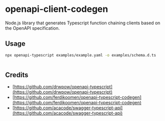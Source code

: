 # openapi-client-codegen

Node.js library that generates Typescript function chaining  clients based on the OpenAPI specification.

## Usage

```sh
npx openapi-typescript examples/example.yaml -o examples/schema.d.ts
```

```ts

```

## Credits

- [https://github.com/drwpow/openapi-typescript](https://github.com/drwpow/openapi-typescript)
- [https://github.com/ferdikoomen/openapi-typescript-codegen](https://github.com/ferdikoomen/openapi-typescript-codegen)
- [https://github.com/acacode/swagger-typescript-api](https://github.com/acacode/swagger-typescript-api)
